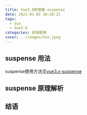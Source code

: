 ```yaml
---
title: Vue3.0原理篇-suspense
date: 2021-01-05 10:20:21
tags:
  - Vue
  - Vue3.0
categories: 前端框架
cover: ../images/Vue.jpeg
---
```


## suspense 用法
suspense使用方法见[vue3.x-suspense](http://devinhj.cn/2020/12/05/vue3.0%E4%BD%BF%E7%94%A8%E7%AF%87/)
## suspense 原理解析
## 结语